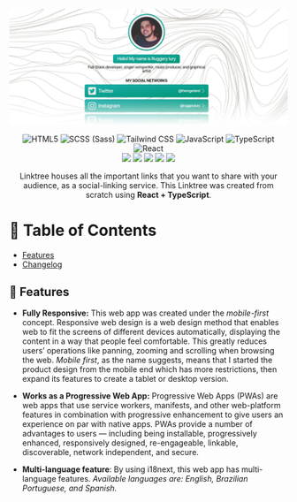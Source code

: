 <p align=center>
<img src='./placeholder.webp' width=640>
</p>

<div align=center>
<img  src='https://xesque.rocketseat.dev/platform/tech/html5.svg' width='24px'  title='HTML5'/>  <img  src='https://camo.githubusercontent.com/3a61a49321fba37513904864aee93be1873b05f2cb84b9c13a5dfbb534ac17fa/68747470733a2f2f6564656e742e6769746875622e696f2f537570657254696e7949636f6e732f696d616765732f7376672f736173732e737667'  width='24px' title='SCSS (Sass)'/> <img  src='https://xesque.rocketseat.dev/platform/tech/tailwind.svg'  width='24px' title='Tailwind CSS'/> <img  src='https://xesque.rocketseat.dev/platform/tech/javascript.svg'  width='24px' title='JavaScript'/>  <img  src='https://xesque.rocketseat.dev/platform/tech/typescript.svg'  width='24px' title='TypeScript'/>  <img  src='https://xesque.rocketseat.dev/platform/tech/reactjs.svg'  width='24px' title='React'/>
</div>

<div align=center>
<img src='https://img.shields.io/github/last-commit/ruggeryiury/my-linktree?color=%23DDD&style=for-the-badge' />
<img src='https://img.shields.io/github/repo-size/ruggeryiury/my-linktree?style=for-the-badge' />
<img src='https://img.shields.io/github/issues/ruggeryiury/my-linktree?style=for-the-badge' />
<img src='https://img.shields.io/github/package-json/v/ruggeryiury/my-linktree?style=for-the-badge' />
<img src='https://img.shields.io/github/license/ruggeryiury/my-linktree?style=for-the-badge' />
</div>

<p align=center>Linktree houses all the important links that you want to share with your audience, as a social-linking service. This Linktree was created from scratch using <strong>React + TypeScript</strong>.</p>

# 💠 Table of Contents
- [Features](#-features)
- [Changelog](https://github.com/ruggeryiury/my-linktree/blob/master/CHANGELOG.md)

## 🚀 Features
- **Fully Responsive:** This web app was created under the *mobile-first*  concept. Responsive web design is a web design method that enables web to fit the screens of different devices automatically, displaying the content in a way that people feel comfortable. This greatly reduces users’ operations like panning, zooming and scrolling when browsing the web. *Mobile first*, as the name suggests, means that I started the product design from the mobile end which has more restrictions, then expand its features to create a tablet or desktop version.

- **Works as a Progressive Web App:** Progressive Web Apps (PWAs) are web apps that use service workers, manifests, and other web-platform features in combination with progressive enhancement to give users an experience on par with native apps. PWAs provide a number of advantages to users — including being installable, progressively enhanced, responsively designed, re-engageable, linkable, discoverable, network independent, and secure.

- **Multi-language feature**: By using i18next, this web app has multi-language features. *Available languages are: English, Brazilian Portuguese, and Spanish.*